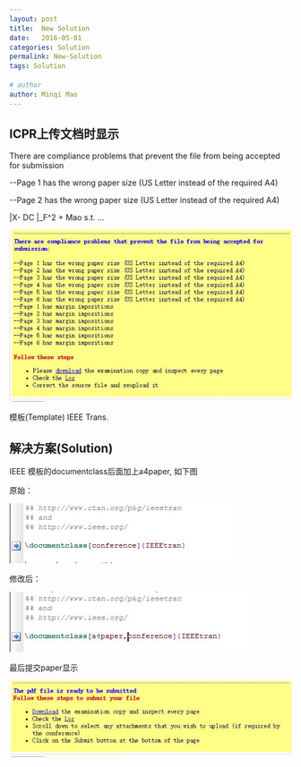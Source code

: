 ```yaml
---
layout: post
title:  New Solution
date:   2016-05-01
categories: Solution
permalink: New-Solution
tags: Solution

# author
author: Minqi Mao
---
```


## ICPR上传文档时显示

There are compliance problems that prevent the file from being accepted for submission

--Page 1 has the wrong paper size (US Letter instead of the required A4)

--Page 2 has the wrong paper size (US Letter instead of the required A4)

\|X- DC \|_F^2 + Mao
s.t.
...

![drawing](https://raw.githubusercontent.com/minqimao/minqimao.github.io/master/images/postsimage/2016/20160420201118.jpg)

模板(Template) IEEE Trans.

## 解决方案(Solution)

IEEE 模板的documentclass后面加上a4paper, 如下图

原始：

![drawing](https://raw.githubusercontent.com/minqimao/minqimao.github.io/master/images/postsimage/2016/20160421072734.jpg)

修改后：

![drawing](https://raw.githubusercontent.com/minqimao/minqimao.github.io/master/images/postsimage/2016/20160421072751.jpg)

最后提交paper显示

![drawing](https://raw.githubusercontent.com/minqimao/minqimao.github.io/master/images/postsimage/2016/20160420201036.jpg)